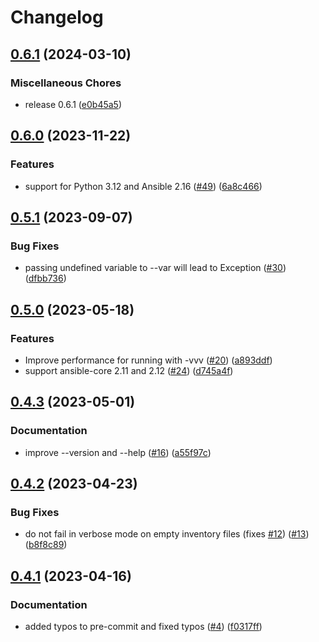# Changelog

## [0.6.1](https://github.com/hille721/ansible-variables/compare/v0.6.0...v0.6.1) (2024-03-10)


### Miscellaneous Chores

* release 0.6.1 ([e0b45a5](https://github.com/hille721/ansible-variables/commit/e0b45a5f83def5077434f34d20352df0d537f66d))

## [0.6.0](https://github.com/hille721/ansible-variables/compare/v0.5.1...v0.6.0) (2023-11-22)


### Features

* support for Python  3.12 and Ansible 2.16 ([#49](https://github.com/hille721/ansible-variables/issues/49)) ([6a8c466](https://github.com/hille721/ansible-variables/commit/6a8c466ecb10ac8e293966d7d4f90d56489ac931))

## [0.5.1](https://github.com/hille721/ansible-variables/compare/v0.5.0...v0.5.1) (2023-09-07)


### Bug Fixes

* passing undefined variable to --var will lead to Exception ([#30](https://github.com/hille721/ansible-variables/issues/30)) ([dfbb736](https://github.com/hille721/ansible-variables/commit/dfbb7365d7834ae2275172d2e9465a042f41e5e0))

## [0.5.0](https://github.com/hille721/ansible-variables/compare/v0.4.3...v0.5.0) (2023-05-18)


### Features

* Improve performance for running with -vvv ([#20](https://github.com/hille721/ansible-variables/issues/20)) ([a893ddf](https://github.com/hille721/ansible-variables/commit/a893ddf21654f50e7ba089a65719977bec32dd26))
* support ansible-core 2.11 and 2.12 ([#24](https://github.com/hille721/ansible-variables/issues/24)) ([d745a4f](https://github.com/hille721/ansible-variables/commit/d745a4fbea81dfb7db0af9121142c290a78ef3a9))

## [0.4.3](https://github.com/hille721/ansible-variables/compare/v0.4.2...v0.4.3) (2023-05-01)


### Documentation

* improve --version and --help ([#16](https://github.com/hille721/ansible-variables/issues/16)) ([a55f97c](https://github.com/hille721/ansible-variables/commit/a55f97c2ca827e2558e4faaf9ae45b87b96e8796))

## [0.4.2](https://github.com/hille721/ansible-variables/compare/v0.4.1...v0.4.2) (2023-04-23)


### Bug Fixes

* do not fail in verbose mode on empty inventory files (fixes [#12](https://github.com/hille721/ansible-variables/issues/12)) ([#13](https://github.com/hille721/ansible-variables/issues/13)) ([b8f8c89](https://github.com/hille721/ansible-variables/commit/b8f8c89afb0c44a82b17e341d5c25825829ffbbc))

## [0.4.1](https://github.com/hille721/ansible-variables/compare/v0.4.0...v0.4.1) (2023-04-16)


### Documentation

* added typos to pre-commit and fixed typos ([#4](https://github.com/hille721/ansible-variables/issues/4)) ([f0317ff](https://github.com/hille721/ansible-variables/commit/f0317ff9f19d91846f5b7c46cc48bfaa2317451d))
